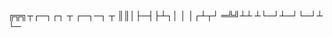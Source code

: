 ╔╦╗┬┌─┐┌┐ ┬  ┌─┐─┐ ┬
 ║║│├─┤├┴┐│  │ │┌┴┬┘
═╩╝┴┴ ┴└─┘┴─┘└─┘┴ └─                                     
                                                    
